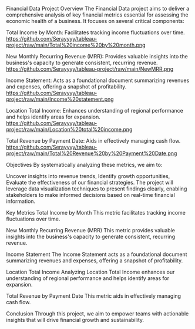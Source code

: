 Financial Data Project
Overview
The Financial Data project aims to deliver a comprehensive analysis of key financial metrics essential for assessing the economic health of a business. It focuses on several critical components:

Total Income by Month: Facilitates tracking income fluctuations over time.
https://github.com/Serayyyy/tableau-project/raw/main/Total%20income%20by%20month.png

New Monthly Recurring Revenue (MRR): Provides valuable insights into the business's capacity to generate consistent, recurring revenue.
https://github.com/Serayyyy/tableau-project/raw/main/NewMRR.png

Income Statement: Acts as a foundational document summarizing revenues and expenses, offering a snapshot of profitability.
https://github.com/Serayyyy/tableau-project/raw/main/Income%20statement.png

Location Total Income: Enhances understanding of regional performance and helps identify areas for expansion.
https://github.com/Serayyyy/tableau-project/raw/main/Location%20total%20income.png

Total Revenue by Payment Date: Aids in effectively managing cash flow.
https://github.com/Serayyyy/tableau-project/raw/main/Total%20Revenue%20by%20Payment%20Date.png

Objectives
By systematically analyzing these metrics, we aim to:

Uncover insights into revenue trends,
Identify growth opportunities,
Evaluate the effectiveness of our financial strategies.
The project will leverage data visualization techniques to present findings clearly, enabling stakeholders to make informed decisions based on real-time financial information.

Key Metrics
Total Income by Month
This metric facilitates tracking income fluctuations over time.

New Monthly Recurring Revenue (MRR)
This metric provides valuable insights into the business's capacity to generate consistent, recurring revenue.

Income Statement
The Income Statement acts as a foundational document summarizing revenues and expenses, offering a snapshot of profitability.

Location Total Income
Analyzing Location Total Income enhances our understanding of regional performance and helps identify areas for expansion.

Total Revenue by Payment Date
This metric aids in effectively managing cash flow.

Conclusion
Through this project, we aim to empower teams with actionable insights that will drive financial growth and sustainability.


